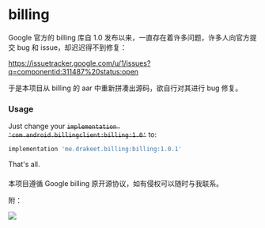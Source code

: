 # billing

Google 官方的 billing 库自 1.0 发布以来，一直存在着许多问题，许多人向官方提交 bug 和 issue，却迟迟得不到修复：

https://issuetracker.google.com/u/1/issues?q=componentid:311487%20status:open

于是本项目从 billing 的 aar 中重新拼凑出源码，欲自行对其进行 bug 修复。

### Usage

Just change your ~~`implementation 'com.android.billingclient:billing:1.0'`~~ to: 

```groovy
implementation 'me.drakeet.billing:billing:1.0.1'
```

That's all.

####

本项目遵循 Google billing 原开源协议，如有侵权可以随时与我联系。

附：

![](https://ws1.sinaimg.cn/large/86e2ff85gy1fm8ex01nboj21ym10ctlu.jpg)
